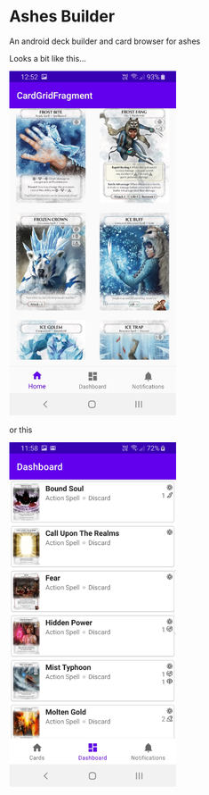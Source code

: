 # Ashes Builder
An android deck builder and card browser for ashes

Looks a bit like this...

<img src="https://raw.githubusercontent.com/ANRDigital/ashesbuilder/master/Screenshot.jpg" width="300"/>

or this

<img src="https://raw.githubusercontent.com/ANRDigital/ashesbuilder/master/Screenshot_2.jpg" width="300"/>

